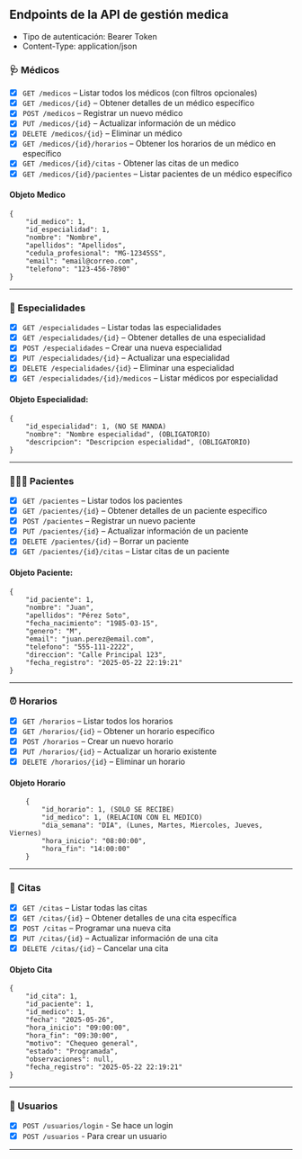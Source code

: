 ## Endpoints de la API de gestión medica
- Tipo de autenticación: Bearer Token
- Content-Type: application/json

### 🩺 Médicos

- [X] `GET /medicos` – Listar todos los médicos (con filtros opcionales)  
- [X] `GET /medicos/{id}` – Obtener detalles de un médico específico  
- [X] `POST /medicos` – Registrar un nuevo médico  
- [X] `PUT /medicos/{id}` – Actualizar información de un médico  
- [X] `DELETE /medicos/{id}` – Eliminar un médico  
- [X] `GET /medicos/{id}/horarios` – Obtener los horarios de un médico en específico  
- [X] `GET /medicos/{id}/citas` - Obtener las citas de un medico
- [X] `GET /medicos/{id}/pacientes` – Listar pacientes de un médico específico  

#### Objeto Medico
```
{
    "id_medico": 1,
    "id_especialidad": 1,
    "nombre": "Nombre",
    "apellidos": "Apellidos",
    "cedula_profesional": "MG-12345SS",
    "email": "email@correo.com",
    "telefono": "123-456-7890"
}
```

---
### 🧬 Especialidades

- [X] `GET /especialidades` – Listar todas las especialidades  
- [X] `GET /especialidades/{id}` – Obtener detalles de una especialidad  
- [X] `POST /especialidades` – Crear una nueva especialidad  
- [X] `PUT /especialidades/{id}` – Actualizar una especialidad  
- [X] `DELETE /especialidades/{id}` – Eliminar una especialidad  
- [X] `GET /especialidades/{id}/medicos` – Listar médicos por especialidad  

#### Objeto Especialidad:
```
{
    "id_especialidad": 1, (NO SE MANDA)
    "nombre": "Nombre especialidad", (OBLIGATORIO)
    "descripcion": "Descripcion especialidad", (OBLIGATORIO)
}
```
---

### 🧑‍🤝‍🧑 Pacientes

- [X] `GET /pacientes` – Listar todos los pacientes  
- [X] `GET /pacientes/{id}` – Obtener detalles de un paciente específico  
- [X] `POST /pacientes` – Registrar un nuevo paciente  
- [X] `PUT /pacientes/{id}` – Actualizar información de un paciente  
- [X] `DELETE /pacientes/{id}` – Borrar un paciente  
- [X] `GET /pacientes/{id}/citas` – Listar citas de un paciente  

#### Objeto Paciente:
```
{
    "id_paciente": 1,
    "nombre": "Juan",
    "apellidos": "Pérez Soto",
    "fecha_nacimiento": "1985-03-15",
    "genero": "M",
    "email": "juan.perez@email.com",
    "telefono": "555-111-2222",
    "direccion": "Calle Principal 123",
    "fecha_registro": "2025-05-22 22:19:21"
}
```

---

### ⏰ Horarios

- [X] `GET /horarios` – Listar todos los horarios  
- [X] `GET /horarios/{id}` – Obtener un horario específico  
- [X] `POST /horarios` – Crear un nuevo horario  
- [X] `PUT /horarios/{id}` – Actualizar un horario existente  
- [X] `DELETE /horarios/{id}` – Eliminar un horario  

#### Objeto Horario
```  
    {
        "id_horario": 1, (SOLO SE RECIBE)
        "id_medico": 1, (RELACION CON EL MEDICO)
        "dia_semana": "DIA", (Lunes, Martes, Miercoles, Jueves, Viernes)
        "hora_inicio": "08:00:00",
        "hora_fin": "14:00:00"
    }
```
---

### 📅 Citas

- [X] `GET /citas` – Listar todas las citas  
- [X] `GET /citas/{id}` – Obtener detalles de una cita específica  
- [X] `POST /citas` – Programar una nueva cita  
- [X] `PUT /citas/{id}` – Actualizar información de una cita  
- [X] `DELETE /citas/{id}` – Cancelar una cita

#### Objeto Cita
```
{
    "id_cita": 1,
    "id_paciente": 1,
    "id_medico": 1,
    "fecha": "2025-05-26",
    "hora_inicio": "09:00:00",
    "hora_fin": "09:30:00",
    "motivo": "Chequeo general",
    "estado": "Programada",
    "observaciones": null,
    "fecha_registro": "2025-05-22 22:19:21"
}
```

---

### 👥 Usuarios
- [X] `POST /usuarios/login` - Se hace un login
- [X] `POST /usuarios` - Para crear un usuario

---